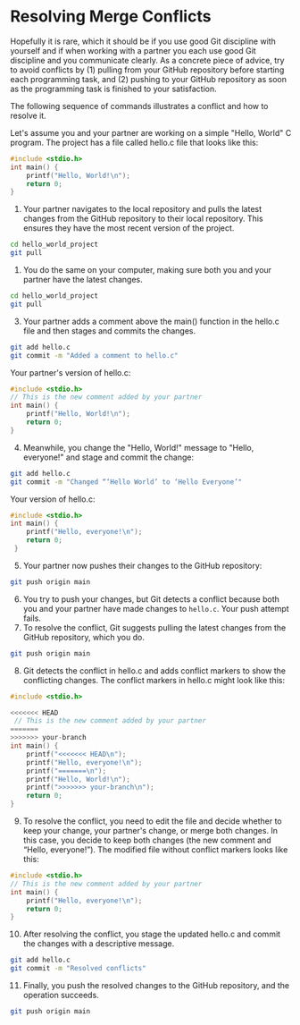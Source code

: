 # Resolving Merge Conflicts

Hopefully it is rare, which it should be if you use good Git discipline with yourself and if when working with a partner you each use good Git discipline and you communicate clearly. As a concrete piece of advice, try to avoid conflicts by (1) pulling from your GitHub repository before starting each programming task, and (2) pushing to your GitHub repository as soon as the programming task is finished to your satisfaction.

The following sequence of commands illustrates a conflict and how to resolve it.

Let's assume you and your partner are working on a simple "Hello, World" C program. The project has a file called hello.c file that looks like this:

```c
#include <stdio.h>
int main() {
    printf("Hello, World!\n");
    return 0; 
}
```

1. Your partner navigates to the local repository and pulls the latest changes from the GitHub repository to their local repository. This ensures they have the most recent version of the project.

```bash
cd hello_world_project 
git pull
```

1. You do the same on your computer, making sure both you and your partner have the latest changes.

```bash
cd hello_world_project
git pull
```

3. Your partner adds a comment above the main() function in the hello.c file and then stages and commits the changes.&#x20;

```bash
git add hello.c 
git commit -m "Added a comment to hello.c"
```

Your partner's version of hello.c:

```c
#include <stdio.h>
// This is the new comment added by your partner
int main() {
    printf("Hello, World!\n");
    return 0;
}
```

4. Meanwhile, you change the "Hello, World!" message to "Hello, everyone!" and stage and commit the change:

```bash
git add hello.c 
git commit -m "Changed “‘Hello World’ to ‘Hello Everyone’"
```

Your version of hello.c:

```c
#include <stdio.h>
int main() {
    printf("Hello, everyone!\n");
    return 0; 
 }
```

5. Your partner now pushes their changes to the GitHub repository:

```bash
git push origin main
```

6. You try to push your changes, but Git detects a conflict because both you and your partner have made changes to `hello.c`. Your push attempt fails.
7. To resolve the conflict, Git suggests pulling the latest changes from the GitHub repository, which you do.

```bash
git push origin main
```

8. Git detects the conflict in hello.c and adds conflict markers to show the conflicting changes. The conflict markers in hello.c might look like this:

```c
#include <stdio.h>

<<<<<<< HEAD 
 // This is the new comment added by your partner
=======
>>>>>>> your-branch
int main() {
    printf("<<<<<<< HEAD\n");
    printf("Hello, everyone!\n");
    printf("=======\n");
    printf("Hello, World!\n");
    printf(">>>>>>> your-branch\n");
    return 0;
}
```

9. To resolve the conflict, you need to edit the file and decide whether to keep your change, your partner's change, or merge both changes. In this case, you decide to keep both changes (the new comment and “Hello, everyone!”). The modified file without conflict markers looks like this:&#x20;

```c
#include <stdio.h>
// This is the new comment added by your partner
int main() {
    printf("Hello, everyone!\n");
    return 0;
}
```

10. After resolving the conflict, you stage the updated hello.c and commit the changes with a descriptive message.

```bash
git add hello.c 
git commit -m "Resolved conflicts"
```

11. Finally, you push the resolved changes to the GitHub repository, and the operation succeeds.

```bash
git push origin main
```
